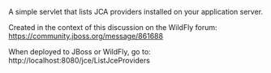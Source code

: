 A simple servlet that lists JCA providers installed on your application server.

Created in the context of this discussion on the WildFly forum: https://community.jboss.org/message/861688

When deployed to JBoss or WildFly, go to: http://localhost:8080/jce/ListJceProviders